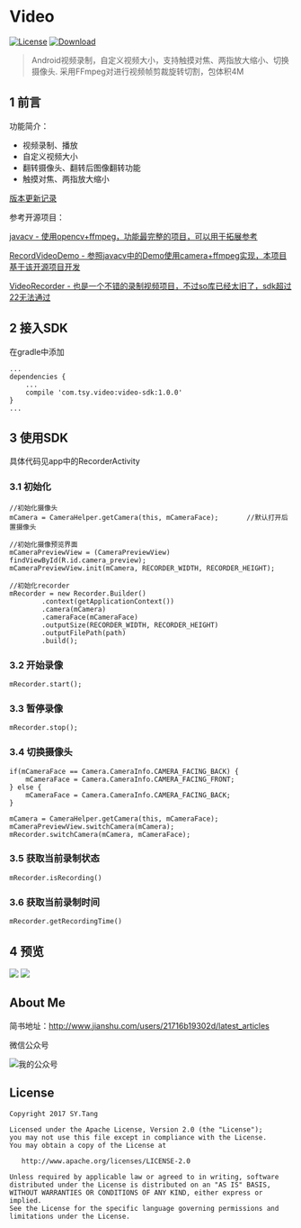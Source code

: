 # Video

[![License](https://img.shields.io/badge/license-Apache%202-green.svg)](https://www.apache.org/licenses/LICENSE-2.0)
[![Download](https://api.bintray.com/packages/tangsiyuan/maven/video-sdk/images/download.svg) ](https://bintray.com/tangsiyuan/maven/video-sdk/_latestVersion)

> Android视频录制，自定义视频大小，支持触摸对焦、两指放大缩小、切换摄像头. 采用FFmpeg对进行视频帧剪裁旋转切割，包体积4M

## 1 前言

功能简介：
- 视频录制、播放
- 自定义视频大小
- 翻转摄像头、翻转后图像翻转功能
- 触摸对焦、两指放大缩小

[版本更新记录](https://github.com/tsy12321/VideoAndroid/releases)

参考开源项目：

[javacv - 使用opencv+ffmpeg，功能最完整的项目，可以用于拓展参考](https://github.com/bytedeco/javacv)

[RecordVideoDemo - 参照javacv中的Demo使用camera+ffmpeg实现，本项目基于该开源项目开发](https://github.com/szitguy/RecordVideoDemo)

[VideoRecorder - 也是一个不错的录制视频项目，不过so库已经太旧了，sdk超过22无法通过](https://github.com/qdrzwd/VideoRecorder)

## 2 接入SDK

在gradle中添加

```
...
dependencies {
    ...
    compile 'com.tsy.video:video-sdk:1.0.0'
}
...

```

## 3 使用SDK

具体代码见app中的RecorderActivity

### 3.1 初始化

```
//初始化摄像头
mCamera = CameraHelper.getCamera(this, mCameraFace);       //默认打开后置摄像头

//初始化摄像预览界面
mCameraPreviewView = (CameraPreviewView) findViewById(R.id.camera_preview);
mCameraPreviewView.init(mCamera, RECORDER_WIDTH, RECORDER_HEIGHT);

//初始化recorder
mRecorder = new Recorder.Builder()
        .context(getApplicationContext())
        .camera(mCamera)
        .cameraFace(mCameraFace)
        .outputSize(RECORDER_WIDTH, RECORDER_HEIGHT)
        .outputFilePath(path)
        .build();
```

### 3.2 开始录像

```
mRecorder.start();
```

### 3.3 暂停录像

```
mRecorder.stop();
```

### 3.4 切换摄像头

```
if(mCameraFace == Camera.CameraInfo.CAMERA_FACING_BACK) {
    mCameraFace = Camera.CameraInfo.CAMERA_FACING_FRONT;
} else {
    mCameraFace = Camera.CameraInfo.CAMERA_FACING_BACK;
}

mCamera = CameraHelper.getCamera(this, mCameraFace);
mCameraPreviewView.switchCamera(mCamera);
mRecorder.switchCamera(mCamera, mCameraFace);
```

### 3.5 获取当前录制状态

```
mRecorder.isRecording()
```

### 3.6 获取当前录制时间

```
mRecorder.getRecordingTime()
```

## 4 预览

![](https://github.com/tsy12321/VideoAndroid/blob/master/preview/1.jpg)
![](https://github.com/tsy12321/VideoAndroid/blob/master/preview/2.jpg)


## About Me
简书地址：http://www.jianshu.com/users/21716b19302d/latest_articles

微信公众号

![我的公众号](https://github.com/tsy12321/PayAndroid/blob/master/wxmp_avatar.jpg)

License
-------

    Copyright 2017 SY.Tang

    Licensed under the Apache License, Version 2.0 (the "License");
    you may not use this file except in compliance with the License.
    You may obtain a copy of the License at

       http://www.apache.org/licenses/LICENSE-2.0

    Unless required by applicable law or agreed to in writing, software
    distributed under the License is distributed on an "AS IS" BASIS,
    WITHOUT WARRANTIES OR CONDITIONS OF ANY KIND, either express or implied.
    See the License for the specific language governing permissions and
    limitations under the License.